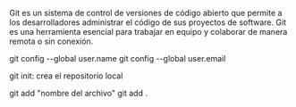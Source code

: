 Git es un sistema de control de versiones de código abierto que permite a los desarrolladores administrar el código de sus proyectos de software. Git es una herramienta esencial para trabajar en equipo y colaborar de manera remota o sin conexión.

git config --global user.name
git config --global user.email

git init: crea el repositorio local

git add "nombre del archivo"
git add . 